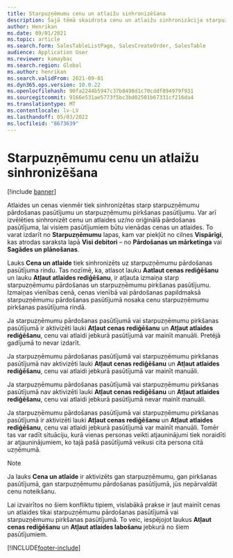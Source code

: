 ```yaml
---
title: Starpuzņēmumu cenu un atlaižu sinhronizēšana
description: Šajā tēmā skaidrota cenu un atlaižu sinhronizācija starpuzņēmumu pārdošanas un pirkšanas pasūtījumiem
author: Henrikan
ms.date: 09/01/2021
ms.topic: article
ms.search.form: SalesTableListPage, SalesCreateOrder, SalesTable
audience: Application User
ms.reviewer: kamaybac
ms.search.region: Global
ms.author: henrikan
ms.search.validFrom: 2021-09-01
ms.dyn365.ops.version: 10.0.22
ms.openlocfilehash: 90fa2244b5947c37b8498d1c70cddf894979f931
ms.sourcegitcommit: 9166e531ae5773f5bc3bd02501b67331cf216da4
ms.translationtype: MT
ms.contentlocale: lv-LV
ms.lasthandoff: 05/03/2022
ms.locfileid: "8673639"
---
```

# <a name="synchronize-intercompany-prices-and-discounts"></a>Starpuzņēmumu cenu un atlaižu sinhronizēšana

[!include [banner](../../includes/banner.md)]

Atlaides un cenas vienmēr tiek sinhronizētas starp starpuzņēmumu pārdošanas pasūtījumu un starpuzņēmumu pirkšanas pasūtījumu. Var arī izvēlēties sinhronizēt cenu un atlaides uz/no oriģinālā pārdošanas pasūtījuma, lai visiem pasūtījumiem būtu vienādas cenas un atlaides. To varat izdarīt no **Starpuzņēmumu** lapas, kam var piekļūt no cilnes **Vispārīgi**, kas atrodas saraksta lapā **Visi debitori** – no **Pārdošanas un mārketinga** vai **Sagādes un plānošanas**.

Lauks **Cena un atlaide** tiek sinhronizēts uz starpuzņēmumu pārdošanas pasūtījuma rindu. Tas nozīmē, ka, atlasot lauku **Aatlaut cenas rediģēšanu** un lauku **Atļaut atlaides rediģēšanu**, ir atļauta izmaiņa starp starpuzņēmumu pārdošanas un starpuzņēmumu pirkšanas pasūtījumu. Izmaiņas vienības cenā, cenas vienībā vai pārdošanas papildmaksā starpuzņēmumu pārdošanas pasūtījumā nosaka cenu starpuzņēmumu pirkšanas pasūtījuma rindā.

Ja starpuzņēmumu pārdošanas pasūtījumā vai starpuzņēmumu pirkšanas pasūtījumā ir aktivizēti lauki **Atļaut cenas rediģēšanu** un **Atļaut atlaides rediģēšanu**, cenu vai atlaidi jebkurā pasūtījumā var mainīt manuāli. Pretējā gadījumā to nevar izdarīt.

Ja starpuzņēmumu pārdošanas pasūtījumā vai starpuzņēmumu pirkšanas pasūtījumā nav aktivizēti lauki **Atļaut cenas rediģēšanu** un **Atļaut atlaides rediģēšanu**, cenu vai atlaidi jebkurā pasūtījumā var mainīt manuāli.

Ja starpuzņēmumu pārdošanas pasūtījumā vai starpuzņēmumu pirkšanas pasūtījumā nav aktivizēti lauki **Atļaut cenas rediģēšanu** un **Atļaut atlaides rediģēšanu**, cenu vai atlaidi jebkurā pasūtījumā nevar mainīt manuāli.

Ja starpuzņēmumu pārdošanas pasūtījumā vai starpuzņēmumu pirkšanas pasūtījumā ir aktivizēti lauki **Atļaut cenas rediģēšanu** un **Atļaut atlaides rediģēšanu**, cenu vai atlaidi jebkurā pasūtījumā var mainīt manuāli. Tomēr tas var radīt situāciju, kurā vienas personas veikti atjauninājumi tiek noraidīti ar atjauninājumiem, ko tajā pašā pasūtījumā veikusi cita persona citā uzņēmumā.

> [!NOTE]
> Ja lauks **Cena un atlaide** ir aktivizēts gan starpuzņēmumu, gan pirkšanas pasūtījumā, gan starpuzņēmumu pārdošanas pasūtījumā, jūs nepārvaldāt cenu noteikšanu.

Lai izvairītos no šiem konfliktu tipiem, vislabākā prakse ir ļaut mainīt cenas un atlaides tikai starpuzņēmumu pārdošanas pasūtījumā vai starpuzņēmumu pirkšanas pasūtījumā. To veic, iespējojot laukus **Atļaut cenas rediģēšanu** un **Atļaut atlaides labošanu** jebkurā no šiem pasūtījumiem.

[!INCLUDE[footer-include](../../includes/footer-banner.md)]
